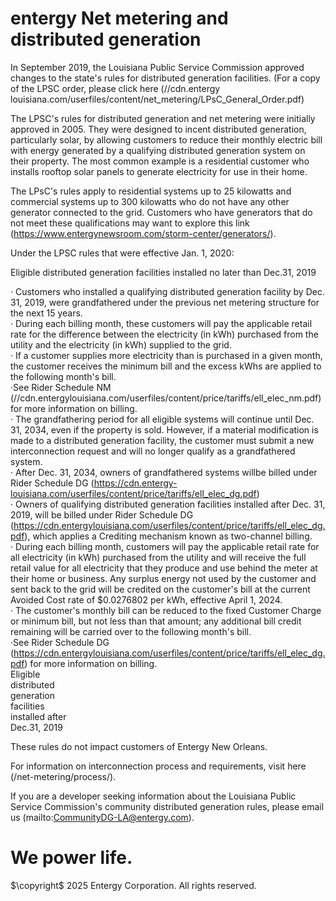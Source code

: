 # entergy Net metering and distributed generation  

In September 2019, the Louisiana Public Service Commission approved changes to the state's rules for distributed generation facilities. (For a copy of the LPSC order, please click here (//cdn.entergy  
louisiana.com/userfiles/content/net_metering/LPsC_General_Order.pdf)  

The LPSC's rules for distributed generation and net metering were initially approved in 2005. They were designed to incent distributed generation, particularly solar, by allowing customers to reduce their monthly electric bill with energy generated by a qualifying distributed generation system on their property. The most common example is a residential customer who installs rooftop solar panels to generate electricity for use in their home.  

The LPsC's rules apply to residential systems up to 25 kilowatts and commercial systems up to 300 kilowatts who do not have any other generator connected to the grid. Customers who have generators that do not meet these qualifications may want to explore this link (https://www.entergynewsroom.com/storm-center/generators/).  

Under the LPSC rules that were effective Jan. 1, 2020:  

Eligible distributed generation facilities installed no later than Dec.31, 2019  

· Customers who installed a qualifying distributed generation facility by Dec. 31, 2019, were grandfathered under the previous net metering structure for the next 15 years.   
· During each billing month, these customers will pay the applicable retail rate for the difference between the electricity (in kWh) purchased from the utility and the electricity (in kWh) supplied to the grid.   
· If a customer supplies more electricity than is purchased in a given month, the customer receives the minimum bill and the excess kWhs are applied to the following month's bill.   
·See Rider Schedule NM (//cdn.entergylouisiana.com/userfiles/content/price/tariffs/ell_elec_nm.pdf) for more information on billing.   
· The grandfathering period for all eligible systems will continue until Dec. 31, 2034, even if the property is sold. However, if a material modification is made to a distributed generation facility, the customer must submit a new interconnection request and will no longer qualify as a grandfathered system.   
· After Dec. 31, 2034, owners of grandfathered systems willbe billed under Rider Schedule DG (https://cdn.entergy-louisiana.com/userfiles/content/price/tariffs/ell_elec_dg.pdf)   
· Owners of qualifying distributed generation facilities installed after Dec. 31, 2019, will be billed under Rider Schedule DG (https://cdn.entergylouisiana.com/userfiles/content/price/tariffs/ell_elec_dg.pdf), which applies a Crediting mechanism known as two-channel billing.   
· During each billing month, customers will pay the applicable retail rate for all electricity (in kWh) purchased from the utility and will receive the full retail value for all electricity that they produce and use behind the meter at their home or business. Any surplus energy not used by the customer and sent back to the grid will be credited on the customer's bill at the current Avoided Cost rate of $\$0.0276802$ per kWh, effective April 1, 2024.   
· The customer's monthly bill can be reduced to the fixed Customer Charge or minimum bill, but not less than that amount; any additional bill credit remaining will be carried over to the following month's bill.   
·See Rider Schedule DG (https://cdn.entergylouisiana.com/userfiles/content/price/tariffs/ell_elec_dg.pdf) for more information on billing.   
Eligible   
distributed   
generation   
facilities   
installed after   
Dec.31, 2019  

These rules do not impact customers of Entergy New Orleans.  

For information on interconnection process and requirements, visit here (/net-metering/process/).  

If you are a developer seeking information about the Louisiana Public Service Commission's community distributed generation rules, please email us (mailto:CommunityDG-LA@entergy.com).  

# We power life.  

$\copyright$ 2025 Entergy Corporation. All rights reserved.  